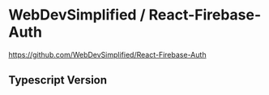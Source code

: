 # WebDevSimplified / React-Firebase-Auth

https://github.com/WebDevSimplified/React-Firebase-Auth

## Typescript Version
